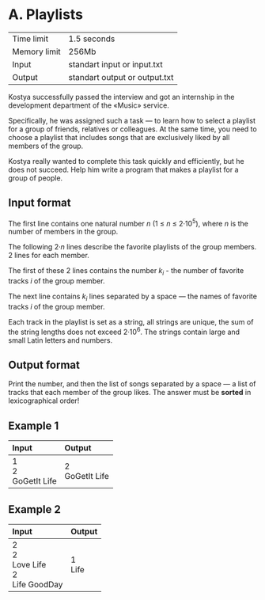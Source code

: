 # A. Playlists
<table>
  <tr>
      <td>Time limit</td>
      <td>1.5 seconds</td>
  </tr>
  <tr>
      <td>Memory limit</td>
      <td>256Mb</td>
  </tr>
  <tr>
      <td>Input</td>
      <td>standart input or input.txt</td>
  </tr>
  <tr>
      <td>Output</td>
      <td>standart output or output.txt</td>
  </tr>
</table>

Kostya successfully passed the interview and got an internship in the development department of the «Music» service.  

Specifically, he was assigned such a task — to learn how to select a playlist for a group of friends, relatives or colleagues. At the same time, 
you need to choose a playlist that includes songs that are exclusively liked by all members of the group.  

Kostya really wanted to complete this task quickly and efficiently, but he does not succeed. Help him write a program that makes a playlist for 
a group of people.

## Input format
The first line contains one natural number <i>n</i> (1 ≤ <i>n</i> ≤ 2·10<sup>5</sup>), where <i>n</i> is the number of members in the group.  

The following 2·<i>n</i> lines describe the favorite playlists of the group members. 2 lines for each member.  

The first of these 2 lines contains the number <i>k<sub>i</sub></i> - the number of favorite tracks <i>i</i> of the group member.  

The next line contains <i>k<sub>i</sub></i> lines separated by a space — the names of favorite tracks <i>i</i> of the group member.  

Each track in the playlist is set as a string, all strings are unique, the sum of the string lengths does not exceed 2·10<sup>6</sup>. The 
strings contain large and small Latin letters and numbers.

## Output format
Print the number, and then the list of songs separated by a space — a list of tracks that each member of the group likes. The answer must be 
<b>sorted</b> in lexicographical order!

## Example 1
| Input                    | Output             |
|:-------------------------|:-------------------|
| 1</br>2</br>GoGetIt Life | 2</br>GoGetIt Life |

## Example 2
| Input                                        | Output     |
|:---------------------------------------------|:-----------|
| 2</br>2</br>Love Life</br>2</br>Life GoodDay | 1</br>Life |
